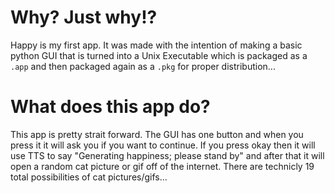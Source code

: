# Why? Just why!?
Happy is my first app. It was made with the intention of making a basic python GUI that is turned into a Unix Executable which is packaged as a `.app` and then packaged again as a `.pkg` for proper distribution...

# What does this app do?
This app is pretty strait forward. The GUI has one button and when you press it it will ask you if you want to continue. If you press okay then it will use TTS to say "Generating happiness; please stand by" and after that it will open a random cat picture or gif off of the internet. There are technicly 19 total possibilities of cat pictures/gifs...
